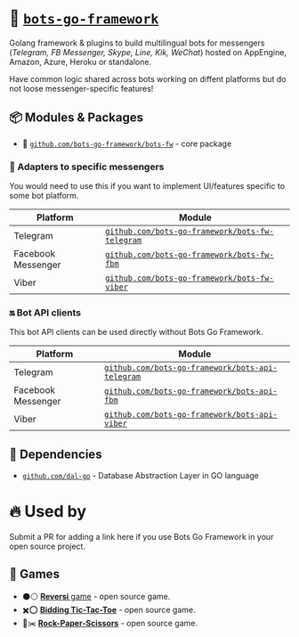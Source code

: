 # 🤖 [`bots-go-framework`](https://github.com/bots-go-framework)

Golang framework & plugins to build multilingual bots for messengers (_Telegram, FB Messenger, Skype, Line, Kik, WeChat_)
hosted on AppEngine, Amazon, Azure, Heroku or standalone.

Have common logic shared across bots working on diffent platforms but do not loose messenger-specific features!

## 📦 Modules & Packages

- 🤖 [`github.com/bots-go-framework/bots-fw`](https://github.com/bots-go-framework/bots-fw) - core package

### 🔌 Adapters to specific messengers
You would need to use this if you want to implement UI/features specific to some bot platform.

| Platform | Module   |
|----------|----------|
| Telegram            | [`github.com/bots-go-framework/bots-fw-telegram`](https://github.com/bots-go-framework/bots-fw-telegram) |
| Facebook Messenger  | [`github.com/bots-go-framework/bots-fw-fbm`](https://github.com/bots-go-framework/bots-fw-fbm) |
| Viber               | [`github.com/bots-go-framework/bots-fw-viber`](https://github.com/bots-go-framework/bots-fw-viber) |

### 🔛 Bot API clients
This bot API clients can be used directly without Bots Go Framework.

| Platform | Module   |
|----------|----------|
| Telegram            | [`github.com/bots-go-framework/bots-api-telegram`](https://github.com/bots-go-framework/bots-api-telegram) |
| Facebook Messenger  | [`github.com/bots-go-framework/bots-api-fbm`](https://github.com/bots-go-framework/bots-api-fbm) |
| Viber               | [`github.com/bots-go-framework/bots-api-viber`](https://github.com/bots-go-framework/bots-api-viber) |

## 🙏 Dependencies

- [`github.com/dal-go`](https://github.com/dal-go) - Database Abstraction Layer in GO language

# 🔥 Used by
Submit a PR for adding a link here if you use Bots Go Framework in your open source project.
## 🎲 Games
- ⚫⚪ [**Reversi** game](https://github.com/prizarena/reversi) - open source game.
- ✖️⭕ [**Bidding Tic-Tac-Toe**](https://github.com/prizarena/bidding-tictactoe) - open source game.
- 📃✂️ [**Rock-Paper-Scissors**](https://github.com/prizarena/rock-paper-scissors) - open source game.
